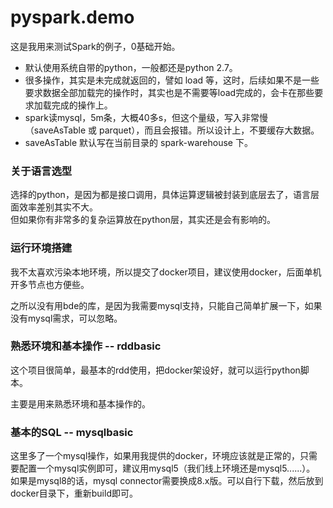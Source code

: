# pyspark.demo

这是我用来测试Spark的例子，0基础开始。  

- 默认使用系统自带的python，一般都还是python 2.7。
- 很多操作，其实是未完成就返回的，譬如 load 等，这时，后续如果不是一些要求数据全部加载完的操作时，其实也是不需要等load完成的，会卡在那些要求加载完成的操作上。
- spark读mysql，5m条，大概40多s，但这个量级，写入非常慢（saveAsTable 或 parquet），而且会报错。所以设计上，不要缓存大数据。
- saveAsTable 默认写在当前目录的 spark-warehouse 下。

### 关于语言选型

选择的python，是因为都是接口调用，具体运算逻辑被封装到底层去了，语言层面效率差别其实不大。  
但如果你有非常多的复杂运算放在python层，其实还是会有影响的。

### 运行环境搭建

我不太喜欢污染本地环境，所以提交了docker项目，建议使用docker，后面单机开多节点也方便些。  

之所以没有用bde的库，是因为我需要mysql支持，只能自己简单扩展一下，如果没有mysql需求，可以忽略。

### 熟悉环境和基本操作 -- rddbasic

这个项目很简单，最基本的rdd使用，把docker架设好，就可以运行python脚本。

主要是用来熟悉环境和基本操作的。

### 基本的SQL -- mysqlbasic

这里多了一个mysql操作，如果用我提供的docker，环境应该就是正常的，只需要配置一个mysql实例即可，建议用mysql5（我们线上环境还是mysql5......）。  
如果是mysql8的话，mysql connector需要换成8.x版。可以自行下载，然后放到docker目录下，重新build即可。

